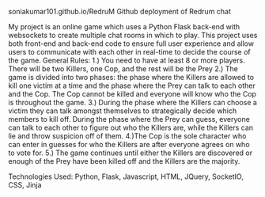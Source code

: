 soniakumar101.github.io/RedruM
Github deployment of Redrum chat

My project is an online game which uses a Python Flask back-end with websockets to create multiple chat rooms in which to play. This project uses both front-end and back-end code to ensure full user experience and allow users to communicate with each other in real-time to decide the course of the game. General Rules: 1.) You need to have at least 8 or more players. There will be two Killers, one Cop, and the rest will be the Prey 2.) The game is divided into two phases: the phase where the Killers are allowed to kill one victim at a time and the phase where the Prey can talk to each other and the Cop. The Cop cannot be killed and everyone will know who the Cop is throughout the game. 3.) During the phase where the Killers can choose a victim they can talk amongst themselves to strategically decide which members to kill off. During the phase where the Prey can guess, everyone can talk to each other to figure out who the Killers are, while the Killers can lie and throw suspicion off of them. 4.)The Cop is the sole character who can enter in guesses for who the Killers are after everyone agrees on who to vote for. 5.) The game continues until either the Killers are discovered or enough of the Prey have been killed off and the Killers are the majority.

Technologies Used: Python, Flask, Javascript, HTML, JQuery, SocketIO, CSS, Jinja
